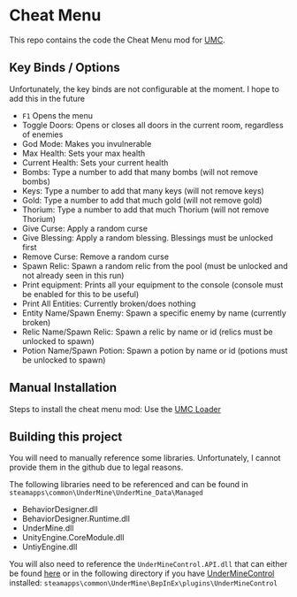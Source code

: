 # Cheat Menu
This repo contains the code the Cheat Menu mod for [UMC](https://github.com/calico-crusade/underminecontrol).

## Key Binds / Options
Unfortunately, the key binds are not configurable at the moment. I hope to add this in the future
* ```F1``` Opens the menu
* Toggle Doors: Opens or closes all doors in the current room, regardless of enemies
* God Mode: Makes you invulnerable
* Max Health: Sets your max health
* Current Health: Sets your current health
* Bombs: Type a number to add that many bombs (will not remove bombs)
* Keys: Type a number to add that many keys (will not remove keys)
* Gold: Type a number to add that much gold (will not remove gold)
* Thorium: Type a number to add that much Thorium (will not remove Thorium)
* Give Curse: Apply a random curse
* Give Blessing: Apply a random blessing. Blessings must be unlocked first
* Remove Curse: Remove a random curse
* Spawn Relic: Spawn a random relic from the pool (must be unlocked and not already seen in this run)
* Print equipment: Prints all your equipment to the console (console must be enabled for this to be useful)
* Print All Entities: Currently broken/does nothing
* Entity Name/Spawn Enemy: Spawn a specific enemy by name (currently broken)
* Relic Name/Spawn Relic: Spawn a relic by name or id (relics must be unlocked to spawn)
* Potion Name/Spawn Potion: Spawn a potion by name or id (potions must be unlocked to spawn)

## Manual Installation
Steps to install the cheat menu mod:
Use the [UMC Loader](https://github.com/UnderMineControl/underminecontrol-loader)

## Building this project
You will need to manually reference some libraries. Unfortunately, I cannot provide them in the github due to legal reasons.

The following libraries need to be referenced and can be found in ```steamapps\common\UnderMine\UnderMine_Data\Managed```
* BehaviorDesigner.dll
* BehaviorDesigner.Runtime.dll
* UnderMine.dll
* UnityEngine.CoreModule.dll
* UntiyEngine.dll

You will also need to reference the ```UnderMineControl.API.dll``` that can either be found [here](https://github.com/calico-crusade/underminecontrol/releases) or in the following directory if you have [UnderMineControl](https://github.com/calico-crusade/underminecontrol) installed: ```steamapps\common\UnderMine\BepInEx\plugins\UnderMineControl```
